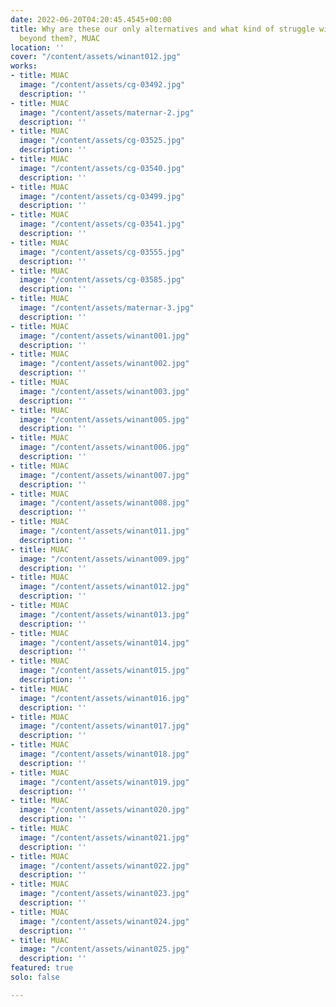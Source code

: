 ```yaml
---
date: 2022-06-20T04:20:45.4545+00:00
title: Why are these our only alternatives and what kind of struggle will move us
  beyond them?, MUAC
location: ''
cover: "/content/assets/winant012.jpg"
works:
- title: MUAC
  image: "/content/assets/cg-03492.jpg"
  description: ''
- title: MUAC
  image: "/content/assets/maternar-2.jpg"
  description: ''
- title: MUAC
  image: "/content/assets/cg-03525.jpg"
  description: ''
- title: MUAC
  image: "/content/assets/cg-03540.jpg"
  description: ''
- title: MUAC
  image: "/content/assets/cg-03499.jpg"
  description: ''
- title: MUAC
  image: "/content/assets/cg-03541.jpg"
  description: ''
- title: MUAC
  image: "/content/assets/cg-03555.jpg"
  description: ''
- title: MUAC
  image: "/content/assets/cg-03585.jpg"
  description: ''
- title: MUAC
  image: "/content/assets/maternar-3.jpg"
  description: ''
- title: MUAC
  image: "/content/assets/winant001.jpg"
  description: ''
- title: MUAC
  image: "/content/assets/winant002.jpg"
  description: ''
- title: MUAC
  image: "/content/assets/winant003.jpg"
  description: ''
- title: MUAC
  image: "/content/assets/winant005.jpg"
  description: ''
- title: MUAC
  image: "/content/assets/winant006.jpg"
  description: ''
- title: MUAC
  image: "/content/assets/winant007.jpg"
  description: ''
- title: MUAC
  image: "/content/assets/winant008.jpg"
  description: ''
- title: MUAC
  image: "/content/assets/winant011.jpg"
  description: ''
- title: MUAC
  image: "/content/assets/winant009.jpg"
  description: ''
- title: MUAC
  image: "/content/assets/winant012.jpg"
  description: ''
- title: MUAC
  image: "/content/assets/winant013.jpg"
  description: ''
- title: MUAC
  image: "/content/assets/winant014.jpg"
  description: ''
- title: MUAC
  image: "/content/assets/winant015.jpg"
  description: ''
- title: MUAC
  image: "/content/assets/winant016.jpg"
  description: ''
- title: MUAC
  image: "/content/assets/winant017.jpg"
  description: ''
- title: MUAC
  image: "/content/assets/winant018.jpg"
  description: ''
- title: MUAC
  image: "/content/assets/winant019.jpg"
  description: ''
- title: MUAC
  image: "/content/assets/winant020.jpg"
  description: ''
- title: MUAC
  image: "/content/assets/winant021.jpg"
  description: ''
- title: MUAC
  image: "/content/assets/winant022.jpg"
  description: ''
- title: MUAC
  image: "/content/assets/winant023.jpg"
  description: ''
- title: MUAC
  image: "/content/assets/winant024.jpg"
  description: ''
- title: MUAC
  image: "/content/assets/winant025.jpg"
  description: ''
featured: true
solo: false

---
```

